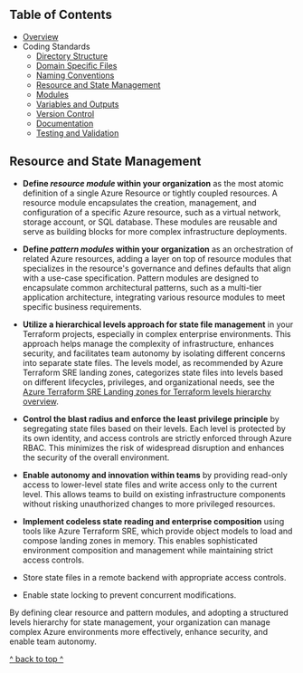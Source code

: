 ## Table of Contents

- [Overview](../README.md)
- Coding Standards
  - [Directory Structure](./directory_structure.md)
  - [Domain Specific Files](./domain_specific_files.md)
  - [Naming Conventions](./naming_conventions.md#naming-conventions)
  - [Resource and State Management](./resource_and_state_management.md)
  - [Modules](./module.md)
  - [Variables and Outputs](./variables_and_outputs.md)
  - [Version Control](./version_control.md)
  - [Documentation](./documentation.md)
  - [Testing and Validation](./testing_and_validation.md)

## Resource and State Management

- **Define *resource module* within your organization** as the most atomic definition of a single Azure Resource or tightly coupled resources. A resource module encapsulates the creation, management, and configuration of a specific Azure resource, such as a virtual network, storage account, or SQL database. These modules are reusable and serve as building blocks for more complex infrastructure deployments.

- **Define *pattern modules* within your organization** as an orchestration of related Azure resources, adding a layer on top of resource modules that specializes in the resource's governance and defines defaults that align with a use-case specification. Pattern modules are designed to encapsulate common architectural patterns, such as a multi-tier application architecture, integrating various resource modules to meet specific business requirements.

- **Utilize a hierarchical levels approach for state file management** in your Terraform projects, especially in complex enterprise environments. This approach helps manage the complexity of infrastructure, enhances security, and facilitates team autonomy by isolating different concerns into separate state files. The levels model, as recommended by Azure Terraform SRE landing zones, categorizes state files into levels based on different lifecycles, privileges, and organizational needs, see the [Azure Terraform SRE Landing zones for Terraform levels hierarchy overview](https://github.com/aztfmod/documentation/blob/main/website/docs/fundamentals/intro.md).

- **Control the blast radius and enforce the least privilege principle** by segregating state files based on their levels. Each level is protected by its own identity, and access controls are strictly enforced through Azure RBAC. This minimizes the risk of widespread disruption and enhances the security of the overall environment.

- **Enable autonomy and innovation within teams** by providing read-only access to lower-level state files and write access only to the current level. This allows teams to build on existing infrastructure components without risking unauthorized changes to more privileged resources.

- **Implement codeless state reading and enterprise composition** using tools like Azure Terraform SRE, which provide object models to load and compose landing zones in memory. This enables sophisticated environment composition and management while maintaining strict access controls.

- Store state files in a remote backend with appropriate access controls.
  
- Enable state locking to prevent concurrent modifications.
  
By defining clear resource and pattern modules, and adopting a structured levels hierarchy for state management, your organization can manage complex Azure environments more effectively, enhance security, and enable team autonomy.

[^ back to top ^](#table-of-contents)